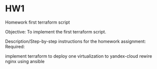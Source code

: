 # HW1 

Homework
first terraform script

Objective:
To implement the first terraform script.


Description/Step-by-step instructions for the homework assignment:
Required:

implement terraform to deploy one virtualization to yandex-cloud
rewire nginx using ansible

